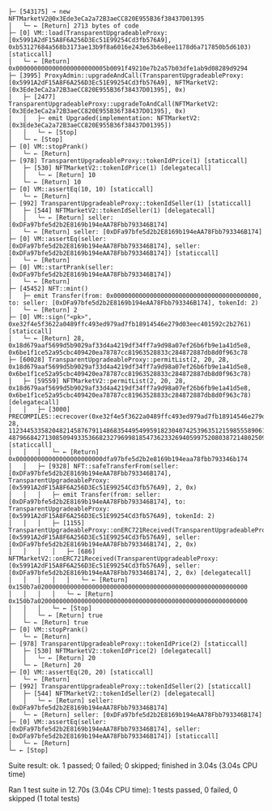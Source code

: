     ├─ [543175] → new NFTMarketV2@0x3Ede3eCa2a72B3aeCC820E955B36f38437D01395
    │   └─ ← [Return] 2713 bytes of code
    ├─ [0] VM::load(TransparentUpgradeableProxy: [0x5991A2dF15A8F6A256D3Ec51E99254Cd3fb576A9], 0xb53127684a568b3173ae13b9f8a6016e243e63b6e8ee1178d6a717850b5d6103) [staticcall]
    │   └─ ← [Return] 0x0000000000000000000000005b0091f49210e7b2a57b03dfe1ab9d08289d9294
    ├─ [3995] ProxyAdmin::upgradeAndCall(TransparentUpgradeableProxy: [0x5991A2dF15A8F6A256D3Ec51E99254Cd3fb576A9], NFTMarketV2: [0x3Ede3eCa2a72B3aeCC820E955B36f38437D01395], 0x)
    │   ├─ [2477] TransparentUpgradeableProxy::upgradeToAndCall(NFTMarketV2: [0x3Ede3eCa2a72B3aeCC820E955B36f38437D01395], 0x)
    │   │   ├─ emit Upgraded(implementation: NFTMarketV2: [0x3Ede3eCa2a72B3aeCC820E955B36f38437D01395])
    │   │   └─ ← [Stop] 
    │   └─ ← [Stop] 
    ├─ [0] VM::stopPrank()
    │   └─ ← [Return] 
    ├─ [978] TransparentUpgradeableProxy::tokenIdPrice(1) [staticcall]
    │   ├─ [530] NFTMarketV2::tokenIdPrice(1) [delegatecall]
    │   │   └─ ← [Return] 10
    │   └─ ← [Return] 10
    ├─ [0] VM::assertEq(10, 10) [staticcall]
    │   └─ ← [Return] 
    ├─ [992] TransparentUpgradeableProxy::tokenIdSeller(1) [staticcall]
    │   ├─ [544] NFTMarketV2::tokenIdSeller(1) [delegatecall]
    │   │   └─ ← [Return] seller: [0xDFa97bfe5d2b2E8169b194eAA78Fbb793346B174]
    │   └─ ← [Return] seller: [0xDFa97bfe5d2b2E8169b194eAA78Fbb793346B174]
    ├─ [0] VM::assertEq(seller: [0xDFa97bfe5d2b2E8169b194eAA78Fbb793346B174], seller: [0xDFa97bfe5d2b2E8169b194eAA78Fbb793346B174]) [staticcall]
    │   └─ ← [Return] 
    ├─ [0] VM::startPrank(seller: [0xDFa97bfe5d2b2E8169b194eAA78Fbb793346B174])
    │   └─ ← [Return] 
    ├─ [45452] NFT::mint()
    │   ├─ emit Transfer(from: 0x0000000000000000000000000000000000000000, to: seller: [0xDFa97bfe5d2b2E8169b194eAA78Fbb793346B174], tokenId: 2)
    │   └─ ← [Return] 2
    ├─ [0] VM::sign("<pk>", 0xe32f4e5f3622a0489ffc493ed979ad7fb18914546e279d03eec401592c2b2761) [staticcall]
    │   └─ ← [Return] 28, 0x18d679aaf5699d5b9029af33d4a4219df34ff7a9d98a07ef26b6fb9e1a41d5e8, 0x6be1f1ce52a95cbc409420ea78787cc81963528833c284872887db8d0f963c78
    ├─ [60028] TransparentUpgradeableProxy::permitList(2, 20, 28, 0x18d679aaf5699d5b9029af33d4a4219df34ff7a9d98a07ef26b6fb9e1a41d5e8, 0x6be1f1ce52a95cbc409420ea78787cc81963528833c284872887db8d0f963c78)
    │   ├─ [59559] NFTMarketV2::permitList(2, 20, 28, 0x18d679aaf5699d5b9029af33d4a4219df34ff7a9d98a07ef26b6fb9e1a41d5e8, 0x6be1f1ce52a95cbc409420ea78787cc81963528833c284872887db8d0f963c78) [delegatecall]
    │   │   ├─ [3000] PRECOMPILES::ecrecover(0xe32f4e5f3622a0489ffc493ed979ad7fb18914546e279d03eec401592c2b2761, 28, 11234453358204821458767911486835449549959182304074253963512159855589061678568, 48796684271308509493353668232796998185473623326940599752080387214802509249656) [staticcall]
    │   │   │   └─ ← [Return] 0x000000000000000000000000dfa97bfe5d2b2e8169b194eaa78fbb793346b174
    │   │   ├─ [9328] NFT::safeTransferFrom(seller: [0xDFa97bfe5d2b2E8169b194eAA78Fbb793346B174], TransparentUpgradeableProxy: [0x5991A2dF15A8F6A256D3Ec51E99254Cd3fb576A9], 2, 0x)
    │   │   │   ├─ emit Transfer(from: seller: [0xDFa97bfe5d2b2E8169b194eAA78Fbb793346B174], to: TransparentUpgradeableProxy: [0x5991A2dF15A8F6A256D3Ec51E99254Cd3fb576A9], tokenId: 2)
    │   │   │   ├─ [1155] TransparentUpgradeableProxy::onERC721Received(TransparentUpgradeableProxy: [0x5991A2dF15A8F6A256D3Ec51E99254Cd3fb576A9], seller: [0xDFa97bfe5d2b2E8169b194eAA78Fbb793346B174], 2, 0x)
    │   │   │   │   ├─ [686] NFTMarketV2::onERC721Received(TransparentUpgradeableProxy: [0x5991A2dF15A8F6A256D3Ec51E99254Cd3fb576A9], seller: [0xDFa97bfe5d2b2E8169b194eAA78Fbb793346B174], 2, 0x) [delegatecall]
    │   │   │   │   │   └─ ← [Return] 0x150b7a0200000000000000000000000000000000000000000000000000000000
    │   │   │   │   └─ ← [Return] 0x150b7a0200000000000000000000000000000000000000000000000000000000
    │   │   │   └─ ← [Stop] 
    │   │   └─ ← [Return] true
    │   └─ ← [Return] true
    ├─ [0] VM::stopPrank()
    │   └─ ← [Return] 
    ├─ [978] TransparentUpgradeableProxy::tokenIdPrice(2) [staticcall]
    │   ├─ [530] NFTMarketV2::tokenIdPrice(2) [delegatecall]
    │   │   └─ ← [Return] 20
    │   └─ ← [Return] 20
    ├─ [0] VM::assertEq(20, 20) [staticcall]
    │   └─ ← [Return] 
    ├─ [992] TransparentUpgradeableProxy::tokenIdSeller(2) [staticcall]
    │   ├─ [544] NFTMarketV2::tokenIdSeller(2) [delegatecall]
    │   │   └─ ← [Return] seller: [0xDFa97bfe5d2b2E8169b194eAA78Fbb793346B174]
    │   └─ ← [Return] seller: [0xDFa97bfe5d2b2E8169b194eAA78Fbb793346B174]
    ├─ [0] VM::assertEq(seller: [0xDFa97bfe5d2b2E8169b194eAA78Fbb793346B174], seller: [0xDFa97bfe5d2b2E8169b194eAA78Fbb793346B174]) [staticcall]
    │   └─ ← [Return] 
    └─ ← [Stop] 

Suite result: ok. 1 passed; 0 failed; 0 skipped; finished in 3.04s (3.04s CPU time)

Ran 1 test suite in 12.70s (3.04s CPU time): 1 tests passed, 0 failed, 0 skipped (1 total tests)
